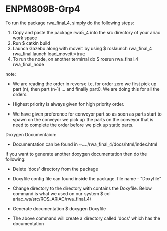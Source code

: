 # ENPM809B-Grp4
To run the package rwa_final_4, simply do the following steps:
1) Copy and paste the package rwa5_4 into the src directory of your ariac work space
2) Run 
	$ catkin build 
3) Launch Gazebo along with moveit by using 
	$ roslaunch rwa_final_4 rwa_final.launch load_moveit:=true
4) To run the node, on another terminal do
	$ rosrun rwa_final_4 rwa_final_node

note:
* We are reading the order in reverse i.e, for order zero we first pick up part (n), then part (n-1) ...  and finally part0. We are doing this for all the orders.

* Highest priority is always given for high priority order. 

* We have given preference for conveyor part so as soon as parts start to spawn on the conveyor we pick up the parts on the conveyor that is need to complete the order before we pick up static parts.


Doxygen Documentaion: 
* Documentation can be found in ~..../rwa_final_4/docs/html/index.html

If you want to generate another doxygen documentation then do the following:
* Delete 'docs' directory from the package

* Doxyfile config file can found inside the package. file name - "Doxyfile"

* Change directory to the directory with contains the Doxyfile. Below command is what we used on our system
	$ cd ariac_ws/src/ROS_ARIAC/rwa_final_4/

* Generate documentation 
	$ doxygen Doxyfile

* The above command will create a directory called 'docs' which has the documentation






